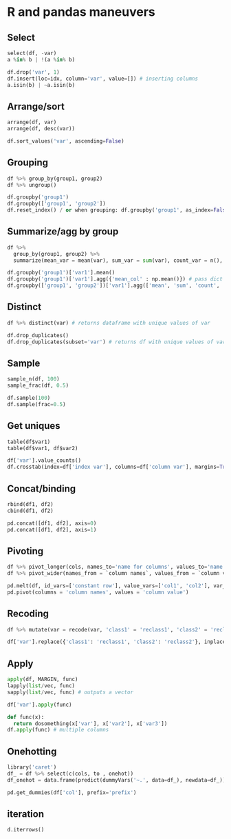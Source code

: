 # R and pandas maneuvers

## Select
```python
select(df, -var)
a %in% b | !(a %in% b)

df.drop('var', 1)
df.insert(loc=idx, column='var', value=[]) # inserting columns
a.isin(b) | ~a.isin(b)
```

## Arrange/sort
```python
arrange(df, var)
arrange(df, desc(var))

df.sort_values('var', ascending=False)
```

## Grouping
```python
df %>% group_by(group1, group2)
df %>% ungroup()

df.groupby('group1')
df.groupby(['group1', 'group2'])
df.reset_index() / or when grouping: df.groupby('group1', as_index=False)
```

## Summarize/agg by group
```python
df %>%
  group_by(group1, group2) %>%
  summarize(mean_var = mean(var), sum_var = sum(var), count_var = n(), first_var = first(var))

df.groupby('group1')['var1'].mean()
df.groupby('group1')['var1'].agg({'mean_col' : np.mean()}) # pass dict to specify column name
df.groupby(['group1', 'group2'])['var1'].agg(['mean', 'sum', 'count', 'size']) # size counts NaNs
```

## Distinct
```python
df %>% distinct(var) # returns dataframe with unique values of var

df.drop_duplicates()
df.drop_duplicates(subset='var') # returns df with unique values of var
```

## Sample
```python
sample_n(df, 100)
sample_frac(df, 0.5)

df.sample(100)
df.sample(frac=0.5)
```

## Get uniques
```python
table(df$var1)
table(df$var1, df$var2)

df['var'].value_counts()
df.crosstab(index=df['index var'], columns=df['column var'], margins=True) # margins show totals
```

## Concat/binding
```python
rbind(df1, df2)
cbind(df1, df2)

pd.concat([df1, df2], axis=0)
pd.concat([df1, df2], axis=1)
```

## Pivoting
```python
df %>% pivot_longer(cols, names_to='name for columns', values_to='name for values')
df %>% pivot_wider(names_from = `column names`, values_from = `column value`)

pd.melt(df, id_vars=['constant row'], value_vars=['col1', 'col2'], var_name='var name', value_name='val name')
pd.pivot(columns = 'column names', values = 'column value')
```

## Recoding
```python
df %>% mutate(var = recode(var, 'class1' = 'reclass1', 'class2' = 'reclass2', .default='default'))

df['var'].replace({'class1': 'reclass1', 'class2': 'reclass2'}, inplace = True)
```

## Apply
```python
apply(df, MARGIN, func)
lapply(list/vec, func)
sapply(list/vec, func) # outputs a vector

df['var'].apply(func)

def func(x):
  return dosomething(x['var'], x['var2'], x['var3'])
df.apply(func) # multiple columns
```

## Onehotting
```python
library('caret')
df_ = df %>% select(c(cols, to , onehot))
df_onehot = data.frame(predict(dummyVars('~.', data=df_), newdata=df_))

pd.get_dummies(df['col'], prefix='prefix')
```

## iteration
```python
d.iterrows()
```
